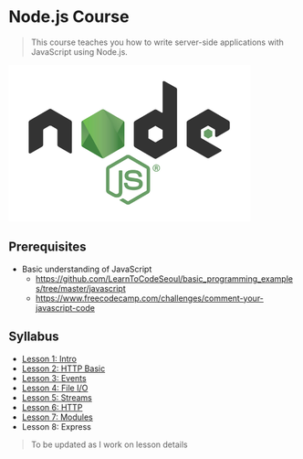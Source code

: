 # Node.js Course

> This course teaches you how to write server-side applications with JavaScript using Node.js.

![nodejs-logo](nodejs-logo.png)

## Prerequisites
- Basic understanding of JavaScript
	- https://github.com/LearnToCodeSeoul/basic_programming_examples/tree/master/javascript
	- https://www.freecodecamp.com/challenges/comment-your-javascript-code

## Syllabus
- [Lesson 1: Intro](/lesson1/)
- [Lesson 2: HTTP Basic](/lesson2/)
- [Lesson 3: Events](/lesson3/)
- [Lesson 4: File I/O](/lesson4/)
- [Lesson 5: Streams](/lesson5/)
- [Lesson 6: HTTP](/lesson6/)
- [Lesson 7: Modules](/lesson7/)
- Lesson 8: Express

> To be updated as I work on lesson details

